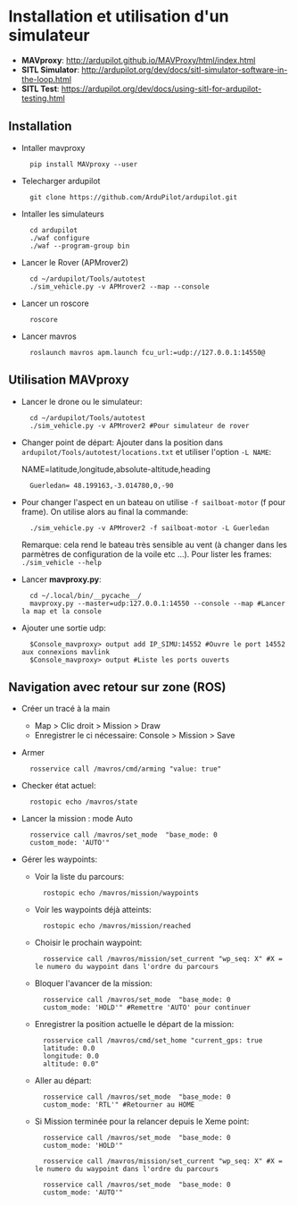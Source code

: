Installation et utilisation d'un simulateur
========================

* **MAVproxy**: http://ardupilot.github.io/MAVProxy/html/index.html
* **SITL Simulator**: http://ardupilot.org/dev/docs/sitl-simulator-software-in-the-loop.html
* **SITL Test**: https://ardupilot.org/dev/docs/using-sitl-for-ardupilot-testing.html

Installation
------------

* Intaller mavproxy

		pip install MAVproxy --user

* Telecharger ardupilot

		git clone https://github.com/ArduPilot/ardupilot.git

* Intaller les simulateurs

		cd ardupilot
		./waf configure
		./waf --program-group bin

* Lancer le Rover (APMrover2)

		cd ~/ardupilot/Tools/autotest
		./sim_vehicle.py -v APMrover2 --map --console

* Lancer un roscore

		roscore

* Lancer mavros

		roslaunch mavros apm.launch fcu_url:=udp://127.0.0.1:14550@
		
Utilisation MAVproxy
----------------------

* Lancer le drone ou le simulateur:

		cd ~/ardupilot/Tools/autotest
		./sim_vehicle.py -v APMrover2 #Pour simulateur de rover

* Changer point de départ: Ajouter dans la position dans `ardupilot/Tools/autotest/locations.txt` et utiliser l'option `-L NAME`:

	NAME=latitude,longitude,absolute-altitude,heading
	
		Guerledan= 48.199163,-3.014780,0,-90

* Pour changer l'aspect en un bateau on utilise `-f sailboat-motor` (f pour  frame). On utilise alors au final la commande:

		./sim_vehicle.py -v APMrover2 -f sailboat-motor -L Guerledan

	Remarque: cela rend le bateau très sensible au vent (à changer dans les parmètres de configuration de la voile etc ...). Pour lister les frames: `./sim_vehicle --help`
		
* Lancer **mavproxy.py**:

		cd ~/.local/bin/__pycache__/
		mavproxy.py --master=udp:127.0.0.1:14550 --console --map #Lancer la map et la console

* Ajouter une sortie udp:

		$Console_mavproxy> output add IP_SIMU:14552 #Ouvre le port 14552 aux connexions mavlink
		$Console_mavproxy> output #Liste les ports ouverts



Navigation avec retour sur zone (ROS)
----------------------------------

* Créer un tracé à la main
	* Map > Clic droit > Mission > Draw
	* Enregistrer le ci nécessaire: Console > Mission > Save
	
* Armer 
	
		rosservice call /mavros/cmd/arming "value: true"
		
* Checker état actuel: 

		rostopic echo /mavros/state
	
* Lancer la mission : mode Auto

		rosservice call /mavros/set_mode  "base_mode: 0 
		custom_mode: 'AUTO'" 

* Gérer les waypoints:
	* Voir la liste du parcours:
	
			rostopic echo /mavros/mission/waypoints
			
	* Voir les waypoints déjà atteints:
	
			rostopic echo /mavros/mission/reached
			
	* Choisir le prochain waypoint:
	
			rosservice call /mavros/mission/set_current "wp_seq: X" #X = le numero du waypoint dans l'ordre du parcours
		
	* Bloquer l'avancer de la mission:
		
			rosservice call /mavros/set_mode  "base_mode: 0 
			custom_mode: 'HOLD'" #Remettre 'AUTO' pour continuer

	* Enregistrer la position actuelle le départ de la mission:

			rosservice call /mavros/cmd/set_home "current_gps: true
			latitude: 0.0
			longitude: 0.0
			altitude: 0.0" 
	
	* Aller au départ:
	
			rosservice call /mavros/set_mode  "base_mode: 0 
			custom_mode: 'RTL'" #Retourner au HOME 
			

	* Si Mission terminée pour la relancer depuis le Xeme point:

			rosservice call /mavros/set_mode  "base_mode: 0 
			custom_mode: 'HOLD'" 
			
			rosservice call /mavros/mission/set_current "wp_seq: X" #X = le numero du waypoint dans l'ordre du parcours
			
			rosservice call /mavros/set_mode  "base_mode: 0 
			custom_mode: 'AUTO'" 			
